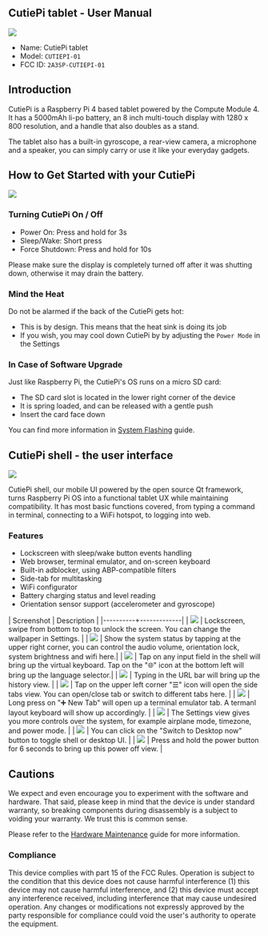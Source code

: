 ## CutiePi tablet - User Manual

![](https://cutiepi.io/assets/pictures/cutiepi-heroshot.png)

- Name: CutiePi tablet
- Model: `CUTIEPI-01`
- FCC ID: `2A3SP-CUTIEPI-01`

## Introduction

CutiePi is a Raspberry Pi 4 based tablet powered by the Compute Module 4. It has a 5000mAh li-po battery, an 8 inch multi-touch display with 1280 x 800 resolution, and a handle that also doubles as a stand.

The tablet also has a built-in gyroscope, a rear-view camera, a microphone and a speaker, you can simply carry or use it like your everyday gadgets.

## How to Get Started with your CutiePi

![](screenshots/cutiepi-manual-instruction.png)

### Turning CutiePi On / Off

- Power On: Press and hold for 3s 
- Sleep/Wake: Short press
- Force Shutdown: Press and hold for 10s 

Please make sure the display is completely turned off after it was shutting down, otherwise it may drain the battery. 

### Mind the Heat 

Do not be alarmed if the back of the CutiePi gets hot: 

- This is by design. This means that the heat sink is doing its job 
- If you wish, you may cool down CutiePi by by adjusting the `Power Mode` in the Settings

### In Case of Software Upgrade 

Just like Raspberry Pi, the CutiePi's OS runs on a micro SD card: 

- The SD card slot is located in the lower right corner of the device 
- It is spring loaded, and can be released with a gentle push 
- Insert the card face down 

You can find more information in [System Flashing](SystemFlashingGuide.md) guide.

## CutiePi shell - the user interface 

![](https://cutiepi.io/assets/pictures/cutiepi-software.png) 

CutiePi shell, our mobile UI powered by the open source Qt framework, turns Raspberry Pi OS into a functional tablet UX while maintaining compatibility.
It has most basic functions covered, from typing a command in terminal, connecting to a WiFi hotspot, to logging into web.

### Features 

- Lockscreen with sleep/wake button events handling
- Web browser, terminal emulator, and on-screen keyboard
- Built-in adblocker, using ABP-compatible filters
- Side-tab for multitasking
- WiFi configurator
- Battery charging status and level reading 
- Orientation sensor support (accelerometer and gyroscope)

| Screenshot | Description |
|----------+-------------|
| ![](screenshots/lockscreen.png) | Lockscreen, swipe from bottom to top to unlock the screen. You can change the wallpaper in Settings. | 
| ![](screenshots/system-status.png) | Show the system status by tapping at the upper right corner, you can control the audio volume, orientation lock, system brightness and wifi here.| 
| ![](screenshots/virtualkeyboard.png) | Tap on any input field in the shell will bring up the virtual keyboard. Tap on the "🌐" icon at the bottom left will bring up the language selector.|
| ![](screenshots/webbrowser-url.png) | Typing in the URL bar will bring up the history view. | 
| ![](screenshots/tab-view.png) | Tap on the upper left corner "☰" icon will open the side tabs view. You can open/close tab or switch to different tabs here. |
| ![](screenshots/new-tab.png) | Long press on "➕ New Tab" will open up a terminal emulator tab. A termanl layout keyboard will show up accordingly. | 
| ![](screenshots/settings.png) | The Settings view gives you more controls over the system, for example airplane mode, timezone, and power mode. | 
| ![](screenshots/desktop-toggle.png) |  You can click on the "Switch to Desktop now" button to toggle shell or desktop UI. |
| ![](screenshots/power-off.png) |  Press and hold the power button for 6 seconds to bring up this power off view.  |

## Cautions  

We expect and even encourage you to experiment with the software and hardware. That said, please keep in mind that the device is under standard warranty, so breaking components during disassembly is a subject to voiding your warranty. We trust this is common sense. 

Please refer to the [Hardware Maintenance](HardwareMaintenanceGuide.md) guide for more information.

### Compliance 

This device complies with part 15 of the FCC Rules. Operation is subject to the condition that this device does not cause harmful interference (1) this device may not cause harmful interference, and (2) this device must accept any interference received, including interference that may cause undesired operation. Any changes or modifications not expressly approved by the party responsible for compliance could void the user's authority to operate the equipment.
